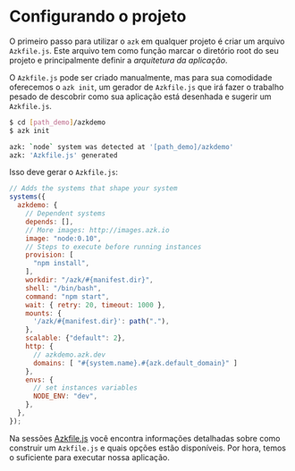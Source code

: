 # Configurando o projeto

O primeiro passo para utilizar o `azk` em qualquer projeto é criar um arquivo `Azkfile.js`. Este arquivo tem como função marcar o diretório root do seu projeto e principalmente definir a *arquitetura da aplicação*.

O `Azkfile.js` pode ser criado manualmente, mas para sua comodidade oferecemos o `azk init`, um gerador de `Azkfile.js` que irá fazer o trabalho pesado de descobrir como sua aplicação está desenhada e sugerir um `Azkfile.js`.

```bash
$ cd [path_demo]/azkdemo
$ azk init

azk: `node` system was detected at '[path_demo]/azkdemo'
azk: 'Azkfile.js' generated
```

Isso deve gerar o `Azkfile.js`:

```js
// Adds the systems that shape your system
systems({
  azkdemo: {
    // Dependent systems
    depends: [],
    // More images: http://images.azk.io
    image: "node:0.10",
    // Steps to execute before running instances
    provision: [
      "npm install",
    ],
    workdir: "/azk/#{manifest.dir}",
    shell: "/bin/bash",
    command: "npm start",
    wait: { retry: 20, timeout: 1000 },
    mounts: {
      '/azk/#{manifest.dir}': path("."),
    },
    scalable: {"default": 2},
    http: {
      // azkdemo.azk.dev
      domains: [ "#{system.name}.#{azk.default_domain}" ]
    },
    envs: {
      // set instances variables
      NODE_ENV: "dev",
    },
  },
});
```

Na sessões [Azkfile.js](../azkfilejs/README.md) você encontra informações detalhadas sobre como construir um `Azkfile.js` e quais opções estão disponíveis. Por hora, temos o suficiente para executar nossa aplicação.
